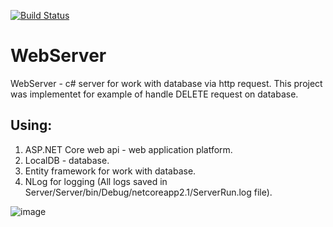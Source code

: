 [![Build Status](https://travis-ci.org/TakingAway/WebServer.svg?branch=master)](https://travis-ci.org/TakingAway/WebServer)

# WebServer
WebServer - c# server for work with database via http request. This project was implementet for example of handle DELETE request on database.   

## Using:
1) ASP.NET Core web api - web application platform.
2) LocalDB - database.
3) Entity framework for work with database.
4) NLog for logging (All logs saved in Server/Server/bin/Debug/netcoreapp2.1/ServerRun.log file).

![image](https://github.com/TakingAway/RestServer/blob/master/Images/Image.PNG)
